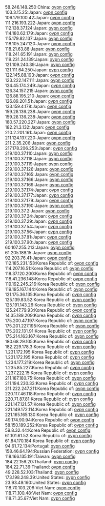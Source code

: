 58.246.148.250:China: [ovpn config](vpn/58_246_148_250.ovpn)  
103.3.15.25:Japan: [ovpn config](vpn/103_3_15_25.ovpn)  
106.179.100.42:Japan: [ovpn config](vpn/106_179_100_42.ovpn)  
111.216.193.222:Japan: [ovpn config](vpn/111_216_193_222.ovpn)  
112.138.37.124:Japan: [ovpn config](vpn/112_138_37_124.ovpn)  
114.180.62.179:Japan: [ovpn config](vpn/114_180_62_179.ovpn)  
115.179.82.137:Japan: [ovpn config](vpn/115_179_82_137.ovpn)  
118.105.247.120:Japan: [ovpn config](vpn/118_105_247_120.ovpn)  
118.21.63.88:Japan: [ovpn config](vpn/118_21_63_88.ovpn)  
118.241.65.191:Japan: [ovpn config](vpn/118_241_65_191.ovpn)  
119.231.24.139:Japan: [ovpn config](vpn/119_231_24_139.ovpn)  
121.109.240.39:Japan: [ovpn config](vpn/121_109_240_39.ovpn)  
121.111.64.250:Japan: [ovpn config](vpn/121_111_64_250.ovpn)  
122.145.88.193:Japan: [ovpn config](vpn/122_145_88_193.ovpn)  
123.222.147.111:Japan: [ovpn config](vpn/123_222_147_111.ovpn)  
124.45.174.249:Japan: [ovpn config](vpn/124_45_174_249.ovpn)  
126.34.157.215:Japan: [ovpn config](vpn/126_34_157_215.ovpn)  
126.88.195.210:Japan: [ovpn config](vpn/126_88_195_210.ovpn)  
126.89.201.51:Japan: [ovpn config](vpn/126_89_201_51.ovpn)  
133.159.4.178:Japan: [ovpn config](vpn/133_159_4_178.ovpn)  
159.28.136.238:Japan: [ovpn config](vpn/159_28_136_238.ovpn)  
159.28.136.238:Japan: [ovpn config](vpn/159_28_136_238.ovpn)  
180.57.220.227:Japan: [ovpn config](vpn/180_57_220_227.ovpn)  
182.21.3.132:Japan: [ovpn config](vpn/182_21_3_132.ovpn)  
210.2.201.161:Japan: [ovpn config](vpn/210_2_201_161.ovpn)  
211.124.137.220:Japan: [ovpn config](vpn/211_124_137_220.ovpn)  
211.2.35.206:Japan: [ovpn config](vpn/211_2_35_206.ovpn)  
217.178.206.253:Japan: [ovpn config](vpn/217_178_206_253.ovpn)  
219.100.37.110:Japan: [ovpn config](vpn/219_100_37_110.ovpn)  
219.100.37.118:Japan: [ovpn config](vpn/219_100_37_118.ovpn)  
219.100.37.119:Japan: [ovpn config](vpn/219_100_37_119.ovpn)  
219.100.37.126:Japan: [ovpn config](vpn/219_100_37_126.ovpn)  
219.100.37.165:Japan: [ovpn config](vpn/219_100_37_165.ovpn)  
219.100.37.166:Japan: [ovpn config](vpn/219_100_37_166.ovpn)  
219.100.37.169:Japan: [ovpn config](vpn/219_100_37_169.ovpn)  
219.100.37.174:Japan: [ovpn config](vpn/219_100_37_174.ovpn)  
219.100.37.177:Japan: [ovpn config](vpn/219_100_37_177.ovpn)  
219.100.37.179:Japan: [ovpn config](vpn/219_100_37_179.ovpn)  
219.100.37.190:Japan: [ovpn config](vpn/219_100_37_190.ovpn)  
219.100.37.2:Japan: [ovpn config](vpn/219_100_37_2.ovpn)  
219.100.37.24:Japan: [ovpn config](vpn/219_100_37_24.ovpn)  
219.100.37.29:Japan: [ovpn config](vpn/219_100_37_29.ovpn)  
219.100.37.54:Japan: [ovpn config](vpn/219_100_37_54.ovpn)  
219.100.37.56:Japan: [ovpn config](vpn/219_100_37_56.ovpn)  
219.100.37.81:Japan: [ovpn config](vpn/219_100_37_81.ovpn)  
219.100.37.90:Japan: [ovpn config](vpn/219_100_37_90.ovpn)  
60.107.255.213:Japan: [ovpn config](vpn/60_107_255_213.ovpn)  
61.205.188.15:Japan: [ovpn config](vpn/61_205_188_15.ovpn)  
92.203.76.41:Japan: [ovpn config](vpn/92_203_76_41.ovpn)  
112.185.231.153:Korea Republic of: [ovpn config](vpn/112_185_231_153.ovpn)  
114.207.16.51:Korea Republic of: [ovpn config](vpn/114_207_16_51.ovpn)  
118.37.120.200:Korea Republic of: [ovpn config](vpn/118_37_120_200.ovpn)  
118.41.236.148:Korea Republic of: [ovpn config](vpn/118_41_236_148.ovpn)  
119.192.245.216:Korea Republic of: [ovpn config](vpn/119_192_245_216.ovpn)  
119.195.167.144:Korea Republic of: [ovpn config](vpn/119_195_167_144.ovpn)  
121.175.36.135:Korea Republic of: [ovpn config](vpn/121_175_36_135.ovpn)  
125.139.83.52:Korea Republic of: [ovpn config](vpn/125_139_83_52.ovpn)  
125.191.143.26:Korea Republic of: [ovpn config](vpn/125_191_143_26.ovpn)  
125.247.79.93:Korea Republic of: [ovpn config](vpn/125_247_79_93.ovpn)  
14.35.189.209:Korea Republic of: [ovpn config](vpn/14_35_189_209.ovpn)  
175.200.47.197:Korea Republic of: [ovpn config](vpn/175_200_47_197.ovpn)  
175.201.227.195:Korea Republic of: [ovpn config](vpn/175_201_227_195.ovpn)  
175.202.131.91:Korea Republic of: [ovpn config](vpn/175_202_131_91.ovpn)  
175.214.163.167:Korea Republic of: [ovpn config](vpn/175_214_163_167.ovpn)  
180.68.29.105:Korea Republic of: [ovpn config](vpn/180_68_29_105.ovpn)  
182.229.178.3:Korea Republic of: [ovpn config](vpn/182_229_178_3.ovpn)  
1.231.172.195:Korea Republic of: [ovpn config](vpn/1_231_172_195.ovpn)  
1.231.172.195:Korea Republic of: [ovpn config](vpn/1_231_172_195.ovpn)  
1.234.177.219:Korea Republic of: [ovpn config](vpn/1_234_177_219.ovpn)  
1.235.85.227:Korea Republic of: [ovpn config](vpn/1_235_85_227.ovpn)  
1.237.222.15:Korea Republic of: [ovpn config](vpn/1_237_222_15.ovpn)  
211.187.180.75:Korea Republic of: [ovpn config](vpn/211_187_180_75.ovpn)  
211.194.230.33:Korea Republic of: [ovpn config](vpn/211_194_230_33.ovpn)  
211.222.247.211:Korea Republic of: [ovpn config](vpn/211_222_247_211.ovpn)  
220.117.46.118:Korea Republic of: [ovpn config](vpn/220_117_46_118.ovpn)  
220.71.87.81:Korea Republic of: [ovpn config](vpn/220_71_87_81.ovpn)  
221.147.121.57:Korea Republic of: [ovpn config](vpn/221_147_121_57.ovpn)  
221.149.172.114:Korea Republic of: [ovpn config](vpn/221_149_172_114.ovpn)  
221.165.165.130:Korea Republic of: [ovpn config](vpn/221_165_165_130.ovpn)  
49.174.90.94:Korea Republic of: [ovpn config](vpn/49_174_90_94.ovpn)  
58.150.189.252:Korea Republic of: [ovpn config](vpn/58_150_189_252.ovpn)  
59.8.32.44:Korea Republic of: [ovpn config](vpn/59_8_32_44.ovpn)  
61.101.61.52:Korea Republic of: [ovpn config](vpn/61_101_61_52.ovpn)  
61.84.170.184:Korea Republic of: [ovpn config](vpn/61_84_170_184.ovpn)  
94.61.72.134:Portugal: [ovpn config](vpn/94_61_72_134.ovpn)  
158.46.64.194:Russian Federation: [ovpn config](vpn/158_46_64_194.ovpn)  
118.166.135.191:Taiwan: [ovpn config](vpn/118_166_135_191.ovpn)  
184.22.156.20:Thailand: [ovpn config](vpn/184_22_156_20.ovpn)  
184.22.71.36:Thailand: [ovpn config](vpn/184_22_71_36.ovpn)  
49.228.52.103:Thailand: [ovpn config](vpn/49_228_52_103.ovpn)  
173.198.248.39:United States: [ovpn config](vpn/173_198_248_39.ovpn)  
23.93.49.160:United States: [ovpn config](vpn/23_93_49_160.ovpn)  
118.70.103.206:Viet Nam: [ovpn config](vpn/118_70_103_206.ovpn)  
118.71.100.48:Viet Nam: [ovpn config](vpn/118_71_100_48.ovpn)  
118.71.35.67:Viet Nam: [ovpn config](vpn/118_71_35_67.ovpn)  
